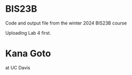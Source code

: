 # BIS23B
Code and output file from the winter 2024 BIS23B course

Uploading Lab 4 first.

# Kana Goto 
at UC Davis

